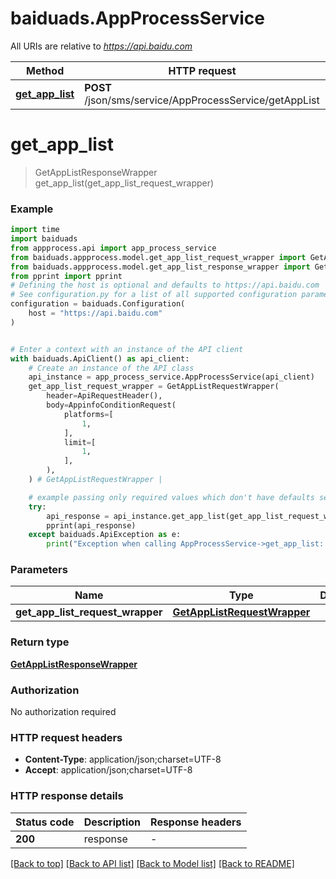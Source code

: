 # baiduads.AppProcessService

All URIs are relative to *https://api.baidu.com*

Method | HTTP request | Description
------------- | ------------- | -------------
[**get_app_list**](AppProcessService.md#get_app_list) | **POST** /json/sms/service/AppProcessService/getAppList | 


# **get_app_list**
> GetAppListResponseWrapper get_app_list(get_app_list_request_wrapper)



### Example


```python
import time
import baiduads
from appprocess.api import app_process_service
from baiduads.appprocess.model.get_app_list_request_wrapper import GetAppListRequestWrapper
from baiduads.appprocess.model.get_app_list_response_wrapper import GetAppListResponseWrapper
from pprint import pprint
# Defining the host is optional and defaults to https://api.baidu.com
# See configuration.py for a list of all supported configuration parameters.
configuration = baiduads.Configuration(
    host = "https://api.baidu.com"
)


# Enter a context with an instance of the API client
with baiduads.ApiClient() as api_client:
    # Create an instance of the API class
    api_instance = app_process_service.AppProcessService(api_client)
    get_app_list_request_wrapper = GetAppListRequestWrapper(
        header=ApiRequestHeader(),
        body=AppinfoConditionRequest(
            platforms=[
                1,
            ],
            limit=[
                1,
            ],
        ),
    ) # GetAppListRequestWrapper | 

    # example passing only required values which don't have defaults set
    try:
        api_response = api_instance.get_app_list(get_app_list_request_wrapper)
        pprint(api_response)
    except baiduads.ApiException as e:
        print("Exception when calling AppProcessService->get_app_list: %s\n" % e)
```


### Parameters

Name | Type | Description  | Notes
------------- | ------------- | ------------- | -------------
 **get_app_list_request_wrapper** | [**GetAppListRequestWrapper**](GetAppListRequestWrapper.md)|  |

### Return type

[**GetAppListResponseWrapper**](GetAppListResponseWrapper.md)

### Authorization

No authorization required

### HTTP request headers

 - **Content-Type**: application/json;charset=UTF-8
 - **Accept**: application/json;charset=UTF-8


### HTTP response details

| Status code | Description | Response headers |
|-------------|-------------|------------------|
**200** | response |  -  |

[[Back to top]](#) [[Back to API list]](../README.md#documentation-for-api-endpoints) [[Back to Model list]](../README.md#documentation-for-models) [[Back to README]](../README.md)

